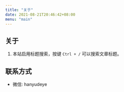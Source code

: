 ```yaml
---
title: "关于"
date: 2021-08-21T20:46:42+08:00
menu: "main"
---
```


## 关于

1. 本站启用标题搜索，按键 `Ctrl + /` 可以搜索文章标题。

## 联系方式

- 微信: hanyudeye

